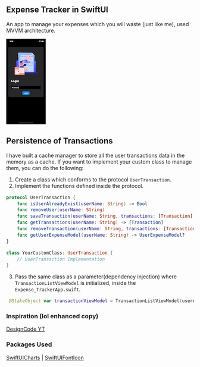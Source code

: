 ## Expense Tracker in SwiftUI
An app to manage your expenses which you will waste (just like me), used MVVM architecture.

![gitDemo](hehe.gif)

## Persistence of Transactions
I have built a cache manager to store all the user transactions data in the memory as a cache. If you want to implement your custom class to manage them, you can do the following:
1. Create a class which conforms to the protocol `UserTransaction`.
2. Implement the functions defined inside the protocol.
```Swift
protocol UserTransaction {
    func isUserAlreadyExist(userName: String) -> Bool
    func removeUser(userName: String)
    func saveTransaction(userName: String, transactions: [Transaction])
    func getTransactions(userName: String) -> [Transaction]
    func removeTransaction(userName: String, transactions: [Transaction])
    func getUserExpenseModel(userName: String) -> UserExpenseModel?
}
```

```Swift
class YourCustomClass: UserTransaction {
    // UserTransaction Implementation
}
```

3. Pass the same class as a parameter(dependency injection) where `TransactionListViewModel` is initialized, inside the `Expense_TrackerApp.swift`.
```Swift
 @StateObject var transactionViewModel = TransactionListViewModel(userAPIDelegate: YourCustomClass())
```

### Inspiration (lol enhanced copy)
[DesignCode YT](https://www.youtube.com/@DesignCodeTeam)

### Packages Used
[SwiftUICharts](https://github.com/willdale/SwiftUICharts) | [SwiftUIFontIcon](https://github.com/huybuidac/SwiftUIFontIcon)
